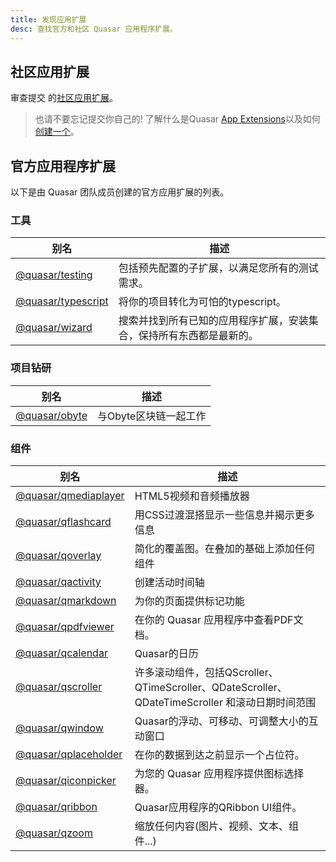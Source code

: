 ```yaml
---
title: 发现应用扩展
desc: 查找官方和社区 Quasar 应用程序扩展。
---
```


<q-btn push class="q-py-xs" no-caps color="brand-primary" ic-right="search" label="Look up extensions" href="https://www.npmjs.com/search?q=quasar-app-extension" target="_blank" rel="noopener" />

## 社区应用扩展

审查提交  的[社区应用扩展](https://github.com/quasarframework/quasar-awesome/blob/master/README.md#community-app-extensions)。

> 也请不要忘记提交你自己的! 了解什么是Quasar [App Extensions](/app-extensions/introduction)以及如何[创建一个](/app-extensions/development-guide/introduction)。


## 官方应用程序扩展
以下是由 Quasar 团队成员创建的官方应用扩展的列表。

### 工具

| 别名 | 描述 |
| --- | --- |
| [@quasar/testing](https://github.com/quasarframework/quasar-testing) | 包括预先配置的子扩展，以满足您所有的测试需求。|
| [@quasar/typescript](https://github.com/quasarframework/app-extension-typescript) | 将你的项目转化为可怕的typescript。|
| [@quasar/wizard](https://github.com/quasarframework/app-extension-wizard) | 搜索并找到所有已知的应用程序扩展，安装集合，保持所有东西都是最新的。|

### 项目钻研

| 别名 | 描述 |
| --- | --- |
| [@quasar/obyte](https://github.com/quasarframework/app-extension-obyte) | 与Obyte区块链一起工作 |

### 组件

| 别名 | 描述 |
| --- |--- |
| [@quasar/qmediaplayer](https://github.com/quasarframework/app-extension-qmediaplayer) | HTML5视频和音频播放器 |
| [@quasar/qflashcard](https://github.com/quasarframework/app-extension-qflashcard) | 用CSS过渡混搭显示一些信息并揭示更多信息 |
| [@quasar/qoverlay](https://github.com/quasarframework/app-extension-qoverlay) | 简化的覆盖图。在叠加的基础上添加任何组件  |
| [@quasar/qactivity](https://github.com/quasarframework/app-extension-qactivity) | 创建活动时间轴   |
| [@quasar/qmarkdown](https://github.com/quasarframework/app-extension-qmarkdown) | 为你的页面提供标记功能  |
| [@quasar/qpdfviewer](https://github.com/quasarframework/app-extension-qpdfviewer) | 在你的 Quasar 应用程序中查看PDF文档。|
| [@quasar/qcalendar](https://github.com/quasarframework/quasar-ui-qcalendar) | Quasar的日历 |
| [@quasar/qscroller](https://github.com/quasarframework/app-extension-qscroller) | 许多滚动组件，包括QScroller、QTimeScroller、QDateScroller、QDateTimeScroller 和滚动日期时间范围 |
| [@quasar/qwindow](https://github.com/quasarframework/app-extension-qwindow) | Quasar的浮动、可移动、可调整大小的互动窗口 |
| [@quasar/qplaceholder](https://github.com/quasarframework/app-extension-qplaceholder) | 在你的数据到达之前显示一个占位符。|
| [@quasar/qiconpicker](https://github.com/quasarframework/quasar-ui-qiconpicker) | 为您的 Quasar 应用程序提供图标选择器。  |
| [@quasar/qribbon](https://github.com/quasarframework/app-extension-qribbon) | Quasar应用程序的QRibbon UI组件。   |
| [@quasar/qzoom](https://github.com/quasarframework/app-extension-qzoom) | 缩放任何内容(图片、视频、文本、组件...)  |
